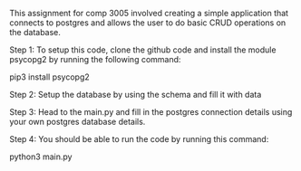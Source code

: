 This assignment for comp 3005 involved creating a simple application that connects to postgres and allows the user to do basic CRUD operations on the database.

Step 1:
To setup this code, clone the github code and install the module psycopg2 by running the following command:

pip3 install psycopg2

Step 2:
Setup the database by using the schema and fill it with data

Step 3:
Head to the main.py and fill in the postgres connection details using your own postgres database details. 

Step 4:
You should be able to run the code by running this command:

python3 main.py
